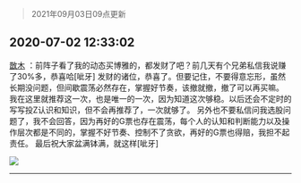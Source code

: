 > 2021年09月03日09点更新
<link rel="stylesheet" href="https://cdn.jsdelivr.net/gh/taotie6/sampleJSON@main/css/photo_show.css">


 ## 2020-07-02 12:33:02 

 [㪚木](https://www.coolapk.com/feed/19939803?shareKey=YTFiYWVmZDRmY2E3NjEzMTc1NWU~) ：前阵子看了我的动态买博雅的，都发财了吧？前几天有个兄弟私信我说赚了30%多，恭喜哈[呲牙]
发财的诸位，恭喜了。但要记住，不要得意忘形，虽然长期没问题，但间歇震荡必然存在，掌握好节奏，该撤就撤，撤了可以再买嘛。
我在这里就推荐这一次，也是唯一的一次，因为知道这次够稳<!--break-->。以后还会不定时的写写投Z认识和知识，但不会再推荐了，一次就够了。
另外也不要私信问我选股问题了，我不会回答，因为再好的G票也存在震荡，每个人的认知和判断能力以及操作层次都是不同的，掌握不好节奏、控制不了贪欲，再好的G票也得赔，我担不起责任。
最后祝大家盆满钵满，就这样[呲牙] 

<div class="album">
<img class="img-item" src="http://image.coolapk.com/feed/2020/0702/12/1081091_8c56316f_4382_092@1080x1080.jpeg" />
</div>

 ------- 

